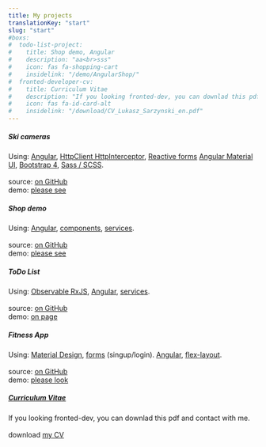 ```yaml
---
title: My projects
translationKey: "start"
slug: "start"
#boxs:
#  todo-list-project:
#    title: Shop demo, Angular
#    description: "aa<br>sss"
#    icon: fas fa-shopping-cart
#    insidelink: "/demo/AngularShop/"  
#  fronted-developer-cv:
#    title: Curriculum Vitae
#    description: "If you looking fronted-dev, you can downlad this pdf and contact with me"
#    icon: fas fa-id-card-alt
#    insidelink: "/download/CV_Lukasz_Sarzynski_en.pdf"
---
```


<section class="blue">
    <div class="row">
      <div class="col-12 col-lg-6 col-md-6 mb-3">
        <div class="card p-4">
            <i class='fab  fas fa-skiing fa-9x text-center'></i>
            <h5 class="mt-4  text-center">Ski cameras</h5>
          <p class="text-muted">
            Using:             
            <a href="https://angular.io/features" target="_blank">Angular</a>,
            <a href="https://angular.io/guide/http#http-interceptors" target="_blank">HttpClient HttpInterceptor</a>,
            <a href="https://angular.io/guide/reactive-forms" target="_blank">Reactive forms</a>
<a href="https://material.angular.io/" target="_blank">Angular Material UI</a>,
<a href="https://getbootstrap.com/" target="_blank">Bootstrap 4</a>,
<a href="https://sass-lang.com/" target="_blank">Sass / SCSS</a>.
            <br><br>
            source: <a href="https://github.com/LukaszSarzynski/Angular-SkiCams" target="_blank">on GitHub</a><br>
            demo: <a href='/demo/Angular-SkiCams/' target="_blank">please see</a><br>
          </p>
        </div>
      </div>    
      <div class="col-12 col-lg-6 col-md-6 mb-3">
        <div class="card p-4">
            <i class='fab  fas fa-shopping-cart fa-9x text-center'></i>
            <h5 class="mt-4  text-center">Shop demo</h5>
          <p class="text-muted">
            Using:             
            <a href="https://angular.io/features" target="_blank">Angular</a>,
            <a href="https://angular.io/guide/architecture-components" target="_blank">components</a>,
            <a href="https://angular.io/guide/architecture-services" target="_blank">services</a>.
            <br><br>
            source: <a href="https://github.com/LukaszSarzynski/Angular-heroes/tree/AngularShopDemo" target="_blank">on GitHub</a><br>
            demo: <a href='/demo/AngularShop/' target="_blank">please see</a><br>
          </p>
        </div>
      </div>
      <div class="col-12 col-lg-6 col-md-6 mb-3">
        <div class="card p-4">
            <i class='fab fas fa-tasks fa-9x text-center'></i>
            <h5 class="mt-4  text-center">ToDo List</h5>
          <p class="text-muted">
            Using:             
            <a href="https://angular.io/guide/rx-library" target="_blank">Observable RxJS</a>,
            <a href="https://angular.io/features" target="_blank">Angular</a>,
            <a href="https://angular.io/guide/architecture-services" target="_blank">services</a>.           
            <br><br>
            source: <a href="https://github.com/LukaszSarzynski/Angular-ToDoList/tree/9ea5a06393002391de0f8f291004ee5f4edce6d0" target="_blank">on GitHub</a><br>
            demo: <a href='/demo/Angular-ToDo-List/' target="_blank">on page</a><br>
          </p>
        </div>
      </div>      
      <div class="col-12 col-lg-6 col-md-6 mb-3">
        <div class="card p-4">
            <i class='fab  fas fa-heartbeat fa-9x text-center'></i>
            <h5 class="mt-4   text-center">Fitness App</h5>
          <p class="text-muted">
            Using:             
            <a href="https://material.angular.io/" target="_blank">Material Design</a>,
            <a href="https://angular.io/guide/form-validation" target="_blank">forms</a> (singup/login).
            <a href="https://angular.io/features" target="_blank">Angular</a>,
            <a href="https://github.com/angular/flex-layout" target="_blank">flex-layout</a>.            
            <br><br>
            source: <a href="https://github.com/LukaszSarzynski/Angular-Fitness"  target="_blank">on GitHub</a><br>
            demo: <a href='/demo/Angular-Fitness/' target="_blank">please look</a><br>
          </p>
        </div>
      </div>
      <div class="col-12 col-lg-6 col-md-6 mb-3">
        <div class="card p-4">
          <i class='fab   fas fa-id-card-alt fa-9x text-center'></i>
          <h5 class="mt-4  text-center"><a href='/download/CV_Lukasz_Sarzynski_en.pdf'>Curriculum Vitae</a></h5>
          <p class="text-muted text-justify">
          If you looking fronted-dev, you can downlad this pdf and contact with me.
          <br><br>
          download <a href='/download/CV_Lukasz_Sarzynski_en.pdf' download>my CV</a>
          </p>
        </div>
      </div>
  </section>
